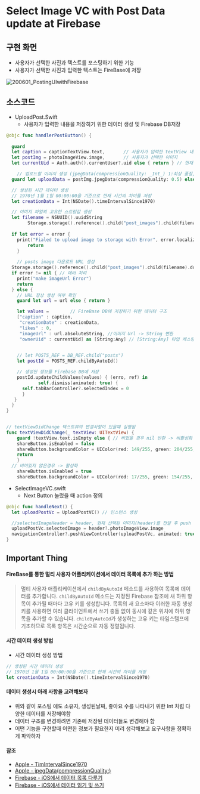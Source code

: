 # Select Image VC with Post Data update at Firebase

## 구현 화면

- 사용자가 선택한 사진과 택스트를 포스팅하기 위한 기능
- 사용자가 선택한 사진과 입력한 텍스트는 FireBase에 저장

![200601_PostingUIwithFirebase](../image/200601_PostingUIwithFirebase.gif)



## 소스코드

- UploadPost.Swift
  - 사용자가 입력한 내용을 저장히기 위한 데이터 생성 및 Firebase DB저장

```swift
@objc func handlerPostButton() {
        
  guard
  let caption = captionTextView.text,		// 사용자가 입력한 textView 내용
  let postImg = photoImageView.image,		// 사용자가 선택한 이미지
  let currentUid = Auth.auth().currentUser?.uid else { return } // 현재 사용자 Uid

 	// 업로드할 이미지 생성 (jpegData(compressionQuality: _Int_) 1:최상 품질, 0: 최저 품질
  guard let uploadData = postImg.jpegData(compressionQuality: 0.5) else { return }

  // 생성된 시간 데이터 생성
  // 1970년 1월 1일 00:00:00을 기준으로 현재 시간의 차이를 저장
  let creationData = Int(NSDate().timeIntervalSince1970)

  // 이미지 파일의 고유한 스트링값 생성
  let filename = NSUUID().uuidString
        Storage.storage().reference().child("post_images").child(filename).putData(uploadData, metadata: nil) { (metadata, error) in
                                                                                                    	// handle Error
  if let error = error {
  	print("Fialed to upload image to storage with Error", error.localizedDescription)
 		return
	}
            
	// posts image 다운로드 URL 생성
  Storage.storage().reference().child("post_images").child(filename).downloadURL { (url, error) in
  if error != nil { // 에러 처리
  	print("make imageUrl Error")
    return
  } else {
    // URL 정상 생성 여부 확인
    guard let url = url else { return }

    let values =		// FireBase DB에 저장하기 위한 데이터 구조
    ["caption" : caption,
     "creationDate" : creationData,
     "likes" : 0,
     "imageUrl" : url.absoluteString, //이미지 Url -> String 변환
     "ownerUid" : currentUid] as [String:Any] // [String:Any] 타입 케스팅

    
    // let POSTS_REF = DB_REF.child("posts") 
    let postId = POSTS_REF.childByAutoId()

    // 생성된 정보를 Firebase DB에 저장
    postId.updateChildValues(values) { (erro, ref) in
			self.dismiss(animated: true) {
      self.tabBarController?.selectedIndex = 0
      }
   }
  }
}  
                                                                                              

// textViewDidChange 텍스트뷰의 변경사항이 있을떄 실행됨                                                                                                               // textView에 입력된 데이터가 없을 경우 share button비활성화
func textViewDidChange(_ textView: UITextView) {
	guard !textView.text.isEmpty else { // 비었을 경우 nil 반환 -> 비활성화 -> 리턴
    shareButton.isEnabled = false
    shareButton.backgroundColor = UIColor(red: 149/255, green: 204/255, blue: 244/255, alpha: 1)
    return
	} 
  // 비어있지 않은경우 -> 활성화
	shareButton.isEnabled = true
	shareButton.backgroundColor = UIColor(red: 17/255, green: 154/255, blue: 237/255, alpha: 1)                                                                                                              }
```

- SelectImageVC.swift
  - Next Button 눌렀을 때 action 정의

```swift
@objc func handleNext() {
  let uploadPostVc = UploadPostVC() // 인스턴스 생성

  //selectedImageHeader = header, 현재 선택된 이미지(header)를 전달 후 push
  uploadPostVc.selectedImage = header?.photoImageView.image
  navigationController?.pushViewController(uploadPostVc, animated: true)
}
```



## Important Thing

#### FireBase를 통한 멀티 사용자 어플리케이션에서 데이터 목록에 추가 하는 방법

>  멀티 사용자 애플리케이션에서 `childByAutoId` 메소드를 사용하여 목록에 데이터를 추가합니다. `childByAutoId` 메소드는 지정된 Firebase 참조에 새 하위 항목이 추가될 때마다 고유 키를 생성합니다. 목록의 새 요소마다 이러한 자동 생성 키를 사용하면 여러 클라이언트에서 쓰기 충돌 없이 동시에 같은 위치에 하위 항목을 추가할 수 있습니다. `childByAutoId`가 생성하는 고유 키는 타임스탬프에 기초하므로 목록 항목은 시간순으로 자동 정렬됩니다.

#### 시간 데이터 생성 방법

- 시간 데이터 생성 방법

```swift
// 생성된 시간 데이터 생성
// 1970년 1월 1일 00:00:00을 기준으로 현재 시간의 차이를 저장
let creationData = Int(NSDate().timeIntervalSince1970)
```

#### 데이터 생성시 아래 사항을 고려해보자

- 위와 같이 포스팅 에도 소유자, 생성된날짜, 좋아요 수를 나타내기 위한 Int 처럼 다양한 데이터를 저장해야함
- 데이터 구조를 변경하려면 기존에 저장된 데이터들도 변경해야 함
- 어떤 기능을 구현할때 어떤한 정보가 필요한지 미리 생각해보고 요구사항을 정확하게 파악하자



#### 참조

- [Apple - TimIntervalSince1970](https://developer.apple.com/documentation/foundation/nsdate/1407504-timeintervalsince1970)
- [Apple - jpegData(compressionQuality:)](https://developer.apple.com/documentation/uikit/uiimage/1624115-jpegdata)
- [Firebase - iOS에서 데이터 목록 다루기](https://firebase.google.com/docs/database/ios/lists-of-data?hl=ko)
- [Firebase - iOS에서 데이터 읽기 및 쓰기](https://firebase.google.com/docs/database/ios/read-and-write?hl=ko#get_a_firdatabasereference)

